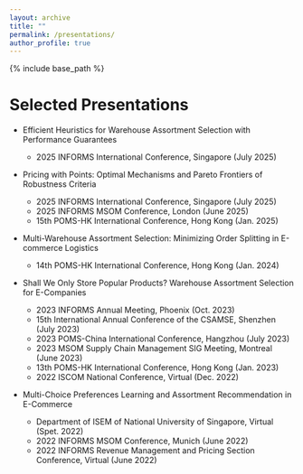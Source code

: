 ```yaml
---
layout: archive
title: ""
permalink: /presentations/
author_profile: true
---
```


{% include base_path %}

Selected Presentations
======
* Efficient Heuristics for Warehouse Assortment Selection with Performance Guarantees
  * 2025 INFORMS International Conference, Singapore (July 2025)

* Pricing with Points: Optimal Mechanisms and Pareto Frontiers of Robustness Criteria
  * 2025 INFORMS International Conference, Singapore (July 2025)
  * 2025 INFORMS MSOM Conference, London (June 2025)
  * 15th POMS-HK International Conference, Hong Kong (Jan. 2025)

* Multi-Warehouse Assortment Selection: Minimizing Order Splitting in E-commerce Logistics
  * 14th POMS-HK International Conference, Hong Kong (Jan. 2024)

* Shall We Only Store Popular Products? Warehouse Assortment Selection for E-Companies
  * 2023 INFORMS Annual Meeting, Phoenix (Oct. 2023)
  * 15th International Annual Conference of the CSAMSE, Shenzhen (July 2023)
  * 2023 POMS-China International Conference, Hangzhou (July 2023)
  * 2023 MSOM Supply Chain Management SIG Meeting, Montreal (June 2023)
  * 13th POMS-HK International Conference, Hong Kong (Jan. 2023)
  * 2022 ISCOM National Conference, Virtual (Dec. 2022)

* Multi-Choice Preferences Learning and Assortment Recommendation in E-Commerce
  * Department of ISEM of National University of Singapore, Virtual (Spet. 2022)
  * 2022 INFORMS MSOM Conference, Munich (June 2022)
  * 2022 INFORMS Revenue Management and Pricing Section Conference, Virtual (June 2022)
